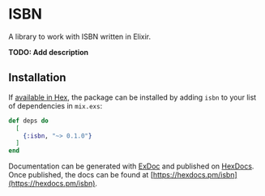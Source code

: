 # ISBN

A library to work with ISBN written in Elixir.

**TODO: Add description**

## Installation

If [available in Hex](https://hex.pm/docs/publish), the package can be installed
by adding `isbn` to your list of dependencies in `mix.exs`:

```elixir
def deps do
  [
    {:isbn, "~> 0.1.0"}
  ]
end
```

Documentation can be generated with [ExDoc](https://github.com/elixir-lang/ex_doc)
and published on [HexDocs](https://hexdocs.pm). Once published, the docs can
be found at [https://hexdocs.pm/isbn](https://hexdocs.pm/isbn).

